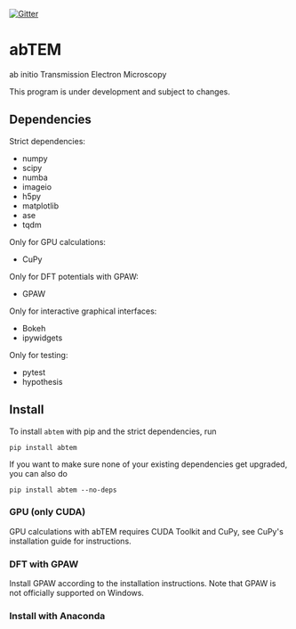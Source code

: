 [![Gitter](https://badges.gitter.im/abTEM/community.svg)](https://gitter.im/abTEM/community?utm_source=badge&utm_medium=badge&utm_campaign=pr-badge)

# abTEM
ab initio Transmission Electron Microscopy

This program is under development and subject to changes.

## Dependencies

Strict dependencies:
* numpy
* scipy
* numba
* imageio
* h5py
* matplotlib
* ase
* tqdm

Only for GPU calculations:
* CuPy

Only for DFT potentials with GPAW:
* GPAW

Only for interactive graphical interfaces:
* Bokeh
* ipywidgets

Only for testing:
* pytest
* hypothesis

## Install

To install ``abtem`` with pip and the strict dependencies, run

    pip install abtem

If you want to make sure none of your existing dependencies get upgraded, you can also do

    pip install abtem --no-deps

### GPU (only CUDA)
GPU calculations with abTEM requires CUDA Toolkit and CuPy, see CuPy's installation guide for instructions.

### DFT with GPAW
Install GPAW according to the installation instructions. Note that GPAW is not officially supported on Windows.

### Install with Anaconda





